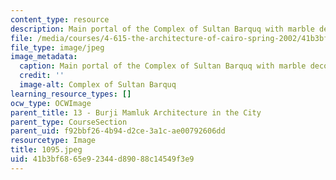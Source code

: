 ```yaml
---
content_type: resource
description: Main portal of the Complex of Sultan Barquq with marble decoration.
file: /media/courses/4-615-the-architecture-of-cairo-spring-2002/41b3bf6865e92344d89088c14549f3e9_1095.jpeg
file_type: image/jpeg
image_metadata:
  caption: Main portal of the Complex of Sultan Barquq with marble decoration.
  credit: ''
  image-alt: Complex of Sultan Barquq
learning_resource_types: []
ocw_type: OCWImage
parent_title: 13 - Burji Mamluk Architecture in the City
parent_type: CourseSection
parent_uid: f92bbf26-4b94-d2ce-3a1c-ae00792606dd
resourcetype: Image
title: 1095.jpeg
uid: 41b3bf68-65e9-2344-d890-88c14549f3e9
---
```

